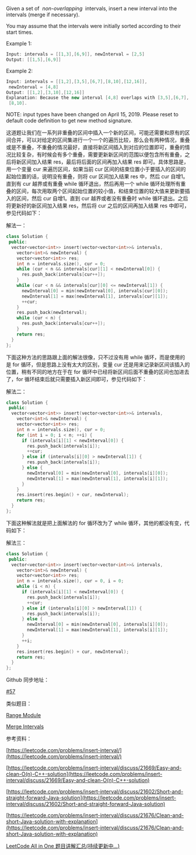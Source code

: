 Given a set of  _non-overlapping_  intervals, insert a new interval into the intervals (merge if necessary).

You may assume that the intervals were initially sorted according to their start times.

Example 1:

```cpp
Input: intervals = [[1,3],[6,9]], newInterval = [2,5]
Output: [[1,5],[6,9]]
```

Example 2:

```cpp
Input: intervals = [[1,2],[3,5],[6,7],[8,10],[12,16]],
 newInterval = [4,8]
Output: [[1,2],[3,10],[12,16]]
Explanation: Because the new interval [4,8] overlaps with [3,5],[6,7],
 [8,10].
```

NOTE: input types have been changed on April 15, 2019. Please reset to default code definition to get new method signature.

这道题让我们在一系列非重叠的区间中插入一个新的区间，可能还需要和原有的区间合并，可以对给定的区间集进行一个一个的遍历比较，那么会有两种情况，重叠或是不重叠，不重叠的情况最好，直接将新区间插入到对应的位置即可，重叠的情况比较复杂，有时候会有多个重叠，需要更新新区间的范围以便包含所有重叠，之后将新区间加入结果 res，最后将后面的区间再加入结果 res 即可。具体思路是，用一个变量 cur 来遍历区间，如果当前 cur 区间的结束位置小于要插入的区间的起始位置的话，说明没有重叠，则将 cur 区间加入结果 res 中，然后 cur 自增1。直到有 cur 越界或有重叠 while 循环退出，然后再用一个 while 循环处理所有重叠的区间，每次用取两个区间起始位置的较小值，和结束位置的较大值来更新要插入的区间，然后 cur 自增1。直到 cur 越界或者没有重叠时 while 循环退出。之后将更新好的新区间加入结果 res，然后将 cur 之后的区间再加入结果 res 中即可，参见代码如下：

解法一：

```cpp
class Solution {
 public:
  vector<vector<int>> insert(vector<vector<int>>& intervals,
    vector<int>& newInterval) {
    vector<vector<int>> res;
    int n = intervals.size(), cur = 0;
    while (cur < n && intervals[cur][1] < newInterval[0]) {
      res.push_back(intervals[cur++]);
    }
    while (cur < n && intervals[cur][0] <= newInterval[1]) {
      newInterval[0] = min(newInterval[0], intervals[cur][0]);
      newInterval[1] = max(newInterval[1], intervals[cur][1]);
      ++cur;
    }
    res.push_back(newInterval);
    while (cur < n) {
      res.push_back(intervals[cur++]);
    }
    return res;
  }
};
```

下面这种方法的思路跟上面的解法很像，只不过没有用 while 循环，而是使用的是 for 循环，但是思路上没有太大的区别，变量 cur 还是用来记录新区间该插入的位置，稍有不同的地方在于在 for 循环中已经将新区间后面不重叠的区间也加进去了，for 循环结束后就只需要插入新区间即可，参见代码如下：

解法二：

```cpp
class Solution {
 public:
  vector<vector<int>> insert(vector<vector<int>>& intervals,
    vector<int>& newInterval) {
    vector<vector<int>> res;
    int n = intervals.size(), cur = 0;
    for (int i = 0; i < n; ++i) {
      if (intervals[i][1] < newInterval[0]) {
        res.push_back(intervals[i]);
        ++cur;
      } else if (intervals[i][0] > newInterval[1]) {
        res.push_back(intervals[i]);
      } else {
        newInterval[0] = min(newInterval[0], intervals[i][0]);
        newInterval[1] = max(newInterval[1], intervals[i][1]);
      }
    }
    res.insert(res.begin() + cur, newInterval);
    return res;
  }
};
```

下面这种解法就是把上面解法的 for 循环改为了 while 循环，其他的都没有变，代码如下：

解法三：

```cpp
class Solution {
 public:
  vector<vector<int>> insert(vector<vector<int>>& intervals,
    vector<int>& newInterval) {
    vector<vector<int>> res;
    int n = intervals.size(), cur = 0, i = 0;
    while (i < n) {
      if (intervals[i][1] < newInterval[0]) {
        res.push_back(intervals[i]);
        ++cur;
      } else if (intervals[i][0] > newInterval[1]) {
        res.push_back(intervals[i]);
      } else {
        newInterval[0] = min(newInterval[0], intervals[i][0]);
        newInterval[1] = max(newInterval[1], intervals[i][1]);
      }
      ++i;
    }
    res.insert(res.begin() + cur, newInterval);
    return res;
  }
};
```

Github 同步地址：

[#57](https://github.com/grandyang/leetcode/issues/57)

类似题目：

[Range Module](http://www.cnblogs.com/grandyang/p/8586531.html)

[Merge Intervals](http://www.cnblogs.com/grandyang/p/4370601.html)

参考资料：

[https://leetcode.com/problems/insert-interval/](https://leetcode.com/problems/insert-interval/)

[](https://leetcode.com/problems/insert-interval/discuss/21669/Easy-and-clean-O(n)-C++-solution)[https://leetcode.com/problems/insert-interval/discuss/21669/Easy-and-clean-O(n)-C++-solution](https://leetcode.com/problems/insert-interval/discuss/21669/Easy-and-clean-O(n)-C++-solution)

[https://leetcode.com/problems/insert-interval/discuss/21602/Short-and-straight-forward-Java-solution](https://leetcode.com/problems/insert-interval/discuss/21602/Short-and-straight-forward-Java-solution)

[https://leetcode.com/problems/insert-interval/discuss/21676/Clean-and-short-Java-solution-with-explanation](https://leetcode.com/problems/insert-interval/discuss/21676/Clean-and-short-Java-solution-with-explanation)

[LeetCode All in One 题目讲解汇总(持续更新中...)](http://www.cnblogs.com/grandyang/p/4606334.html)